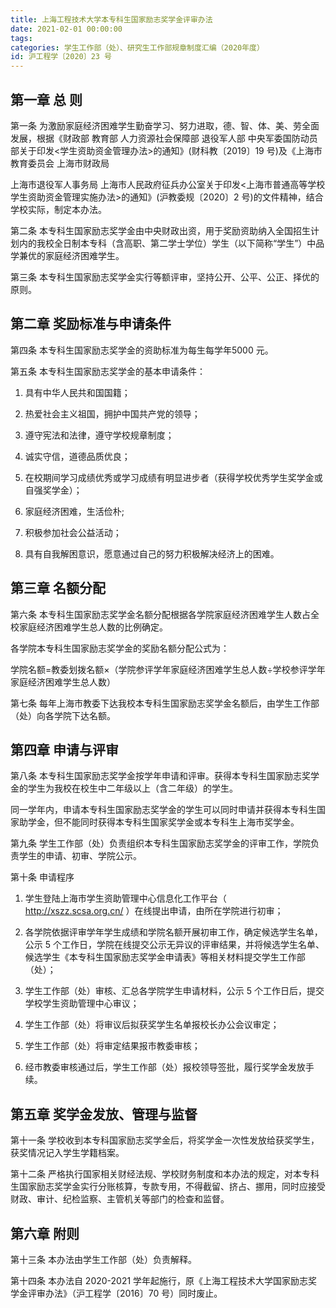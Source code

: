 ```yaml
---
title: 上海工程技术大学本专科生国家励志奖学金评审办法
date: 2021-02-01 00:00:00
tags: 
categories: 学生工作部（处）、研究生工作部规章制度汇编（2020年度）
id: 沪工程学〔2020〕23 号
---
```


## 第一章 总 则

第一条 为激励家庭经济困难学生勤奋学习、努力进取，德、智、体、美、劳全面发展，根据《财政部 教育部 人力资源社会保障部 退役军人部 中央军委国防动员部关于印发<学生资助资金管理办法>的通知》(财科教〔2019〕19 号)及《上海市教育委员会 上海市财政局

上海市退役军人事务局 上海市人民政府征兵办公室关于印发<上海市普通高等学校学生资助资金管理实施办法>的通知》(沪教委规〔2020〕2 号)的文件精神，结合学校实际，制定本办法。

第二条 本专科生国家励志奖学金由中央财政出资，用于奖励资助纳入全国招生计划内的我校全日制本专科（含高职、第二学士学位）学生（以下简称“学生”）中品学兼优的家庭经济困难学生。

第三条 本专科生国家励志奖学金实行等额评审，坚持公开、公平、公正、择优的原则。

## 第二章 奖励标准与申请条件

第四条 本专科生国家励志奖学金的资助标准为每生每学年5000 元。

第五条 本专科生国家励志奖学金的基本申请条件：

1. 具有中华人民共和国国籍；

2. 热爱社会主义祖国，拥护中国共产党的领导；

3. 遵守宪法和法律，遵守学校规章制度；

4. 诚实守信，道德品质优良；

5. 在校期间学习成绩优秀或学习成绩有明显进步者（获得学校优秀学生奖学金或自强奖学金）；

6. 家庭经济困难，生活俭朴;

7. 积极参加社会公益活动；

8. 具有自我解困意识，愿意通过自己的努力积极解决经济上的困难。

## 第三章 名额分配

第六条 本专科生国家励志奖学金名额分配根据各学院家庭经济困难学生人数占全校家庭经济困难学生总人数的比例确定。

各学院本专科生国家励志奖学金的奖励名额分配公式为：

学院名额=教委划拨名额×（学院参评学年家庭经济困难学生总人数÷学校参评学年家庭经济困难学生总人数）

第七条 每年上海市教委下达我校本专科生国家励志奖学金名额后，由学生工作部（处）向各学院下达名额。

## 第四章 申请与评审

第八条 本专科生国家励志奖学金按学年申请和评审。获得本专科生国家励志奖学金的学生为我校在校生中二年级以上（含二年级）的学生。

同一学年内，申请本专科生国家励志奖学金的学生可以同时申请并获得本专科生国家助学金，但不能同时获得本专科生国家奖学金或本专科生上海市奖学金。

第九条 学生工作部（处）负责组织本专科生国家励志奖学金的评审工作，学院负责学生的申请、初审、学院公示。

第十条 申请程序

1. 学生登陆上海市学生资助管理中心信息化工作平台（ http://xszz.scsa.org.cn/ ）在线提出申请，由所在学院进行初审；

2. 各学院依据评审学年学生成绩和学院名额开展初审工作，确定候选学生名单，公示 5 个工作日，学院在线提交公示无异议的评审结果，并将候选学生名单、候选学生《本专科生国家励志奖学金申请表》等相关材料提交学生工作部（处）；

3. 学生工作部（处）审核、汇总各学院学生申请材料，公示 5 个工作日后，提交学校学生资助管理中心审议；

4. 学生工作部（处）将审议后拟获奖学生名单报校长办公会议审定；

5. 学生工作部（处）将审定结果报市教委审核；

6. 经市教委审核通过后，学生工作部（处）报校领导签批，履行奖学金发放手续。

## 第五章 奖学金发放、管理与监督

第十一条 学校收到本专科国家励志奖学金后，将奖学金一次性发放给获奖学生，获奖情况记入学生学籍档案。

第十二条 严格执行国家相关财经法规、学校财务制度和本办法的规定，对本专科生国家励志奖学金实行分账核算，专款专用，不得截留、挤占、挪用，同时应接受财政、审计、纪检监察、主管机关等部门的检查和监督。

## 第六章 附则

第十三条 本办法由学生工作部（处）负责解释。

第十四条 本办法自 2020-2021 学年起施行，原《上海工程技术大学国家励志奖学金评审办法》（沪工程学〔2016〕70 号）同时废止。
